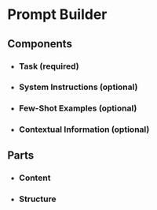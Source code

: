 # Prompt Builder

## Components

- ### Task (required)

- ### System Instructions (optional)

- ### Few-Shot Examples (optional)

- ### Contextual Information (optional)

## Parts

- ### Content

- ### Structure


